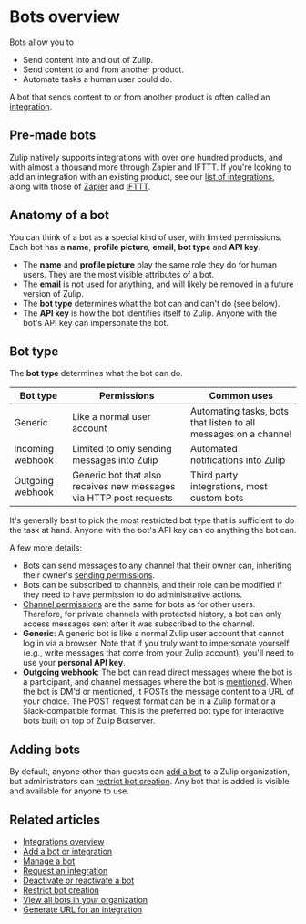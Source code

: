 # Bots overview

Bots allow you to

* Send content into and out of Zulip.
* Send content to and from another product.
* Automate tasks a human user could do.

A bot that sends content to or from another product is often called an
[integration](/help/integrations-overview).

## Pre-made bots

Zulip natively supports integrations with over one hundred products, and with
almost a thousand more through Zapier and IFTTT. If you're looking to add an
integration with an existing product, see our
[list of integrations](/integrations/), along with those of
[Zapier](https://zapier.com/apps) and [IFTTT](https://ifttt.com/search).

## Anatomy of a bot

You can think of a bot as a special kind of user, with limited permissions.
Each bot has a **name**, **profile picture**, **email**, **bot type** and **API key**.

* The **name** and **profile picture** play the same role they do for human users. They
are the most visible attributes of a bot.
* The **email** is not used for anything, and will likely be removed in a
future version of Zulip.
* The **bot type** determines what the bot can and can't do (see below).
* The **API key** is how the bot identifies itself to Zulip. Anyone with the
  bot's API key can impersonate the bot.

## Bot type

The **bot type** determines what the bot can do.

Bot type | Permissions | Common uses
---|---|---
Generic | Like a normal user account | Automating tasks, bots that listen to all messages on a channel
Incoming webhook | Limited to only sending messages into Zulip | Automated notifications into Zulip
Outgoing webhook | Generic bot that also receives new messages via HTTP post requests | Third party integrations, most custom bots

It's generally best to pick the most restricted bot type that is sufficient
to do the task at hand. Anyone with the bot's API key can do anything the
bot can.

A few more details:

* Bots can send messages to any channel that their owner can,
  inheriting their owner's [sending permissions](/help/channel-posting-policy).
* Bots can be subscribed to channels, and their role can be modified if
  they need to have permission to do administrative actions.
* [Channel permissions](/help/channel-permissions) are the same for bots
  as for other users. Therefore, for private channels with protected
  history, a bot can only access messages sent after it was subscribed
  to the channel.
* **Generic**: A generic bot is like a normal Zulip user account that
  cannot log in via a browser.  Note that if you truly want to
  impersonate yourself (e.g., write messages that come from your Zulip
  account), you'll need to use your **personal API key**.
* **Outgoing webhook**: The bot can read direct messages where the bot
  is a participant, and channel messages where the bot is
  [mentioned](/help/mention-a-user-or-group). When the bot is DM'd or
  mentioned, it POSTs the message content to a URL of your choice. The
  POST request format can be in a Zulip format or a Slack-compatible
  format. This is the preferred bot type for interactive bots built on
  top of Zulip Botserver.

## Adding bots

By default, anyone other than guests can [add a bot](/help/add-a-bot-or-integration) to a
Zulip organization, but administrators can
[restrict bot creation](/help/restrict-bot-creation). Any bot that is added
is visible and available for anyone to use.

## Related articles

* [Integrations overview](/help/integrations-overview)
* [Add a bot or integration](/help/add-a-bot-or-integration)
* [Manage a bot](/help/manage-a-bot)
* [Request an integration](/help/request-an-integration)
* [Deactivate or reactivate a bot](/help/deactivate-or-reactivate-a-bot)
* [Restrict bot creation](/help/restrict-bot-creation)
* [View all bots in your organization](/help/view-all-bots-in-your-organization)
* [Generate URL for an integration](/help/generate-integration-url)
